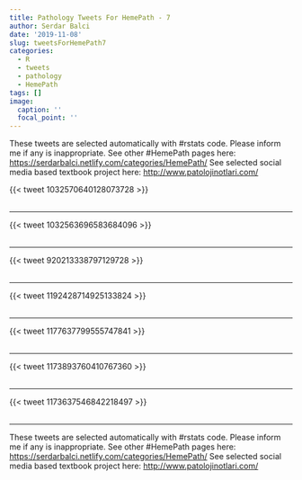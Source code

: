 ```yaml
---
title: Pathology Tweets For HemePath - 7
author: Serdar Balci
date: '2019-11-08'
slug: tweetsForHemePath7
categories:
  - R
  - tweets
  - pathology
  - HemePath
tags: []
image:
  caption: ''
  focal_point: ''
---
```



These tweets are selected automatically with #rstats code. Please inform me if any is inappropriate.
See other #HemePath pages here: https://serdarbalci.netlify.com/categories/HemePath/ 
See selected social media based textbook project here: http://www.patolojinotlari.com/

{{< tweet 1032570640128073728 >}}
<br>
<br>
<hr>
{{< tweet 1032563696583684096 >}}
<br>
<br>
<hr>
{{< tweet 920213338797129728 >}}
<br>
<br>
<hr>
{{< tweet 1192428714925133824 >}}
<br>
<br>
<hr>
{{< tweet 1177637799555747841 >}}
<br>
<br>
<hr>
{{< tweet 1173893760410767360 >}}
<br>
<br>
<hr>
{{< tweet 1173637546842218497 >}}
<br>
<br>
<hr>


These tweets are selected automatically with #rstats code. Please inform me if any is inappropriate.
See other #HemePath pages here: https://serdarbalci.netlify.com/categories/HemePath/ 
See selected social media based textbook project here: http://www.patolojinotlari.com/
